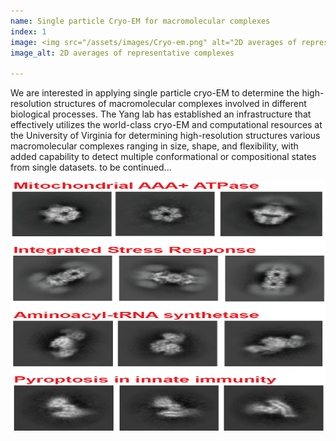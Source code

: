 ```yaml
---
name: Single particle Cryo-EM for macromolecular complexes
index: 1
image: <img src="/assets/images/Cryo-em.png" alt="2D averages of representative complexes" width="600" height="400">
image_alt: 2D averages of representative complexes

---
```


We are interested in applying single particle cryo-EM to determine the high-resolution structures of macromolecular complexes involved in different biological processes. The Yang lab has established an infrastructure that effectively utilizes the world-class cryo-EM and computational resources at the University of Virginia for determining high-resolution structures various macromolecular complexes ranging in size, shape, and flexibility, with added capability to detect multiple conformational or compositional states from single datasets. to be continued...

<img src="/assets/images/Cryo-em.png" alt="2D averages of representative complexes" width="600" height="400">

